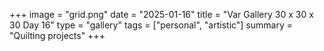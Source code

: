 +++
image = "grid.png"
date = "2025-01-16"
title = "Var Gallery 30 x 30 x 30 Day 16"
type = "gallery"
tags = ["personal", "artistic"]
summary = "Quilting projects"
+++
